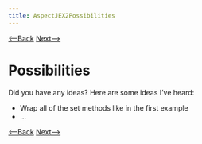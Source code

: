 ```yaml
---
title: AspectJEX2Possibilities
---
```

[<--Back](AspectJEX2ExpectedVersusActualOutput) [Next-->](AspectJEX2WhatIsHappening)

# Possibilities
Did you have any ideas? Here are some ideas I’ve heard:
* Wrap all of the set methods like in the first example
* …

[<--Back](AspectJEX2ExpectedVersusActualOutput) [Next-->](AspectJEX2WhatIsHappening)
